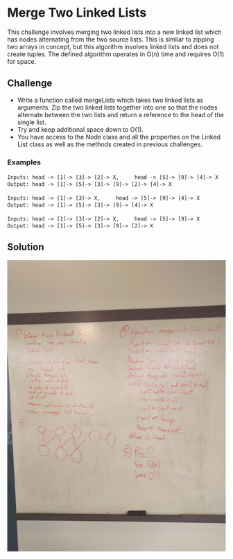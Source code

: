 # Merge Two Linked Lists

This challenge involves merging two linked lists into a new linked list which
has nodes alternating from the two source lists. This is simliar to zipping
two arrays in concept, but this algorithm involves linked lists and does
not create tuples. The defined algorithm operates in O(n) time and requires
O(1) for space.

## Challenge

- Write a function called mergeLists which takes two linked lists as arguments.
Zip the two linked lists together into one so that the nodes alternate between
the two lists and return a reference to the head of the single list.
- Try and keep additional space down to O(1).
- You have access to the Node class and all the properties on the Linked List
class as well as the methods created in previous challenges.

### Examples

    Inputs: head -> [1]-> [3]-> [2]-> X,     head -> [5]-> [9]-> [4]-> X 
    Output: head -> [1]-> [5]-> [3]-> [9]-> [2]-> [4]-> X

    Inputs: head -> [1]-> [3]-> X,     head -> [5]-> [9]-> [4]-> X 
    Output: head -> [1]-> [5]-> [3]-> [9]-> [4]-> X

    Inputs: head -> [1]-> [3]-> [2]-> X,     head -> [5]-> [9]-> X 
    Output: head -> [1]-> [5]-> [3]-> [9]-> [2]-> X

## Solution

![Whiteboard Solution Photo](/assets/LL_Merge.jpg)
